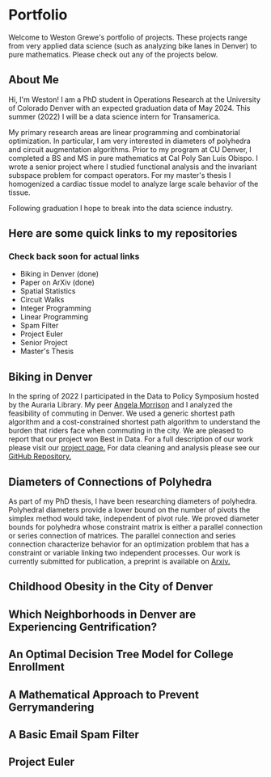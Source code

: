# Portfolio

Welcome to Weston Grewe's portfolio of projects. These projects range from very applied data science (such as analyzing bike lanes in Denver) to pure mathematics. Please check out any of the projects below.

## About Me
Hi, I'm Weston! I am a PhD student in Operations Research at the University of Colorado Denver with an expected graduation data of May 2024. This summer (2022) I will be a data science intern for Transamerica. 

My primary research areas are linear programming and combinatorial optimization. In particular, I am very interested in diameters of polyhedra and circuit augmentation algorithms. Prior to my program at CU Denver, I completed a BS and MS in pure mathematics at Cal Poly San Luis Obispo. I wrote a senior project where I studied functional analysis and the invariant subspace problem for compact operators. For my master's thesis I homogenized a cardiac tissue model to analyze large scale behavior of the tissue.

Following graduation I hope to break into the data science industry.  

## Here are some quick links to my repositories
### Check back soon for actual links
- Biking in Denver (done)
- Paper on ArXiv (done)
- Spatial Statistics
- Circuit Walks
- Integer Programming
- Linear Programming
- Spam Filter
- Project Euler
- Senior Project
- Master's Thesis

## Biking in Denver

In the spring of 2022 I participated in the Data to Policy Symposium hosted by the Auraria Library. My peer [Angela Morrison](http://math.ucdenver.edu/~sborgwardt/wiki/index.php/Angela_Morrison) and I analyzed the feasibility of commuting in Denver. We used a generic shortest path algorithm and a cost-constrained shortest path algorithm to understand the burden that riders face when commuting in the city. We are pleased to report that our project won Best in Data. For a full description of our work please visit our [project page.](http://math.ucdenver.edu/~sborgwardt/wiki/index.php/A_Wheelie_Good_Time:_Safe_Biking_in_Denver) For data cleaning and analysis please see our [GitHub Repository.](https://github.com/DillWithIt77/D2P_Spring_2022) 

## Diameters of Connections of Polyhedra

As part of my PhD thesis, I have been researching diameters of polyhedra. Polyhedral diameters provide a lower bound on the number of pivots the simplex method would take, independent of pivot rule. We proved diameter bounds for polyhedra whose constraint matrix is either a parallel connection or series connection of matrices. The parallel connection and series connection characterize behavior for an optimization problem that has a constraint or variable linking two independent processes. Our work is currently submitted for publication, a preprint is available on [Arxiv.](https://arxiv.org/abs/2203.09587)

## Childhood Obesity in the City of Denver


## Which Neighborhoods in Denver are Experiencing Gentrification?


## An Optimal Decision Tree Model for College Enrollment


## A Mathematical Approach to Prevent Gerrymandering


## A Basic Email Spam Filter 


## Project Euler
